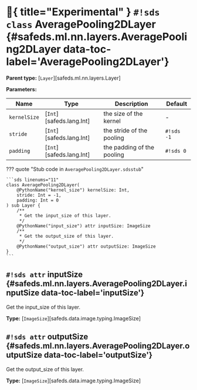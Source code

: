 # :test_tube:{ title="Experimental" } `#!sds class` AveragePooling2DLayer {#safeds.ml.nn.layers.AveragePooling2DLayer data-toc-label='AveragePooling2DLayer'}

**Parent type:** [`Layer`][safeds.ml.nn.layers.Layer]

**Parameters:**

| Name | Type | Description | Default |
|------|------|-------------|---------|
| `kernelSize` | [`Int`][safeds.lang.Int] | the size of the kernel | - |
| `stride` | [`Int`][safeds.lang.Int] | the stride of the pooling | `#!sds -1` |
| `padding` | [`Int`][safeds.lang.Int] | the padding of the pooling | `#!sds 0` |

??? quote "Stub code in `AveragePooling2DLayer.sdsstub`"

    ```sds linenums="11"
    class AveragePooling2DLayer(
        @PythonName("kernel_size") kernelSize: Int,
        stride: Int = -1,
        padding: Int = 0
    ) sub Layer {
        /**
         * Get the input_size of this layer.
         */
        @PythonName("input_size") attr inputSize: ImageSize
        /**
         * Get the output_size of this layer.
         */
        @PythonName("output_size") attr outputSize: ImageSize
    }
    ```

## `#!sds attr` inputSize {#safeds.ml.nn.layers.AveragePooling2DLayer.inputSize data-toc-label='inputSize'}

Get the input_size of this layer.

**Type:** [`ImageSize`][safeds.data.image.typing.ImageSize]

## `#!sds attr` outputSize {#safeds.ml.nn.layers.AveragePooling2DLayer.outputSize data-toc-label='outputSize'}

Get the output_size of this layer.

**Type:** [`ImageSize`][safeds.data.image.typing.ImageSize]
